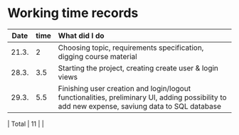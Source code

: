 # Working time records

| Date | time | What did I do  |
| :----:|:-----| :-----|
| 21.3. | 2    | Choosing topic, requirements specification, digging course material |
| 28.3. | 3.5    | Starting the project, creating create user & login views |
| 29.3. |   5.5  | Finishing user creation and login/logout functionalities, preliminary UI, adding possibility to add new expense, saviung data to SQL database |

| Total   | 11  | | 

